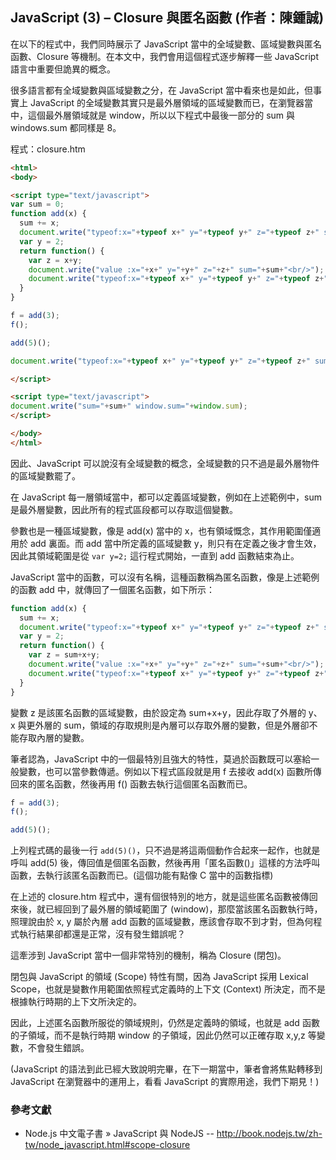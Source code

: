 ## JavaScript (3) – Closure 與匿名函數 (作者：陳鍾誠)

在以下的程式中，我們同時展示了 JavaScript 當中的全域變數、區域變數與匿名函數、Closure 等機制。在本文中，我們會用這個程式逐步解釋一些 JavaScript 語言中重要但詭異的概念。

很多語言都有全域變數與區域變數之分，在 JavaScript 當中看來也是如此，但事實上 JavaScript 的全域變數其實只是最外層領域的區域變數而已，在瀏覽器當中，這個最外層領域就是 window，所以以下程式中最後一部分的 sum 與 windows.sum 都同樣是 8。

程式：closure.htm

```Html
<html>
<body>

<script type="text/javascript">
var sum = 0;
function add(x) {
  sum += x;
  document.write("typeof:x="+typeof x+" y="+typeof y+" z="+typeof z+" sum="+typeof sum+"<br/>");
  var y = 2;
  return function() {
    var z = x+y;
    document.write("value :x="+x+" y="+y+" z="+z+" sum="+sum+"<br/>");
    document.write("typeof:x="+typeof x+" y="+typeof y+" z="+typeof z+" sum="+typeof sum+"<br/><br/>");
  }
}

f = add(3);
f();

add(5)();

document.write("typeof:x="+typeof x+" y="+typeof y+" z="+typeof z+" sum="+typeof sum+"<br/><br/>");

</script>

<script type="text/javascript">
document.write("sum="+sum+" window.sum="+window.sum);
</script>

</body>
</html>
```

因此、JavaScript 可以說沒有全域變數的概念，全域變數的只不過是最外層物件的區域變數罷了。

在 JavaScript 每一層領域當中，都可以定義區域變數，例如在上述範例中，sum 是最外層變數，因此所有的程式區段都可以存取這個變數。

參數也是一種區域變數，像是 add(x) 當中的 x，也有領域慨念，其作用範圍僅適用於 add 裏面。而 add 當中所定義的區域變數 y，則只有在定義之後才會生效，因此其領域範圍是從 `var y=2;` 這行程式開始，一直到 add 函數結束為止。

JavaScript 當中的函數，可以沒有名稱，這種函數稱為匿名函數，像是上述範例的函數 add 中，就傳回了一個匿名函數，如下所示：

```JavaScript
function add(x) {
  sum += x;
  document.write("typeof:x="+typeof x+" y="+typeof y+" z="+typeof z+" sum="+typeof sum+"<br/>");
  var y = 2;
  return function() {
    var z = sum+x+y;
    document.write("value :x="+x+" y="+y+" z="+z+" sum="+sum+"<br/>");
    document.write("typeof:x="+typeof x+" y="+typeof y+" z="+typeof z+" sum="+typeof sum+"<br/><br/>");
  }
}
```

變數 z 是該匿名函數的區域變數，由於設定為 sum+x+y，因此存取了外層的 y、x 與更外層的 sum，領域的存取規則是內層可以存取外層的變數，但是外層卻不能存取內層的變數。

筆者認為，JavaScript 中的一個最特別且強大的特性，莫過於函數既可以塞給一般變數，也可以當參數傳遞。例如以下程式區段就是用 f 去接收 add(x) 函數所傳回來的匿名函數，然後再用 f() 函數去執行這個匿名函數而已。

```JavaScript
f = add(3);
f();

add(5)();
```

上列程式碼的最後一行 `add(5)()`，只不過是將這兩個動作合起來一起作，也就是呼叫 add(5) 後，傳回值是個匿名函數，然後再用「匿名函數()」這樣的方法呼叫函數，去執行該匿名函數而已。(這個功能有點像 C 當中的函數指標)

在上述的 closure.htm 程式中，還有個很特別的地方，就是這些匿名函數被傳回來後，就已經回到了最外層的領域範圍了 (window)，那麼當該匿名函數執行時，照理說由於 x, y 屬於內層 add 函數的區域變數，應該會存取不到才對，但為何程式執行結果卻都還是正常，沒有發生錯誤呢？

這牽涉到 JavaScript 當中一個非常特別的機制，稱為 Closure (閉包)。

閉包與 JavaScript 的領域 (Scope) 特性有關，因為 JavaScript 採用 Lexical Scope，也就是變數作用範圍依照程式定義時的上下文 (Context) 所決定，而不是根據執行時期的上下文所決定的。

因此，上述匿名函數所服從的領域規則，仍然是定義時的領域，也就是 add 函數的子領域，而不是執行時期 window 的子領域，因此仍然可以正確存取 x,y,z 等變數，不會發生錯誤。

(JavaScript 的語法到此已經大致說明完畢，在下一期當中，筆者會將焦點轉移到 JavaScript 在瀏覽器中的運用上，看看 JavaScript 的實際用途，我們下期見！)

### 參考文獻
* Node.js 中文電子書 » JavaScript 與 NodeJS -- <http://book.nodejs.tw/zh-tw/node_javascript.html#scope-closure>

